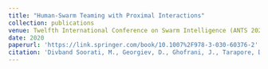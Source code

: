 ```yaml
---
title: "Human-Swarm Teaming with Proximal Interactions"
collection: publications
venue: Twelfth International Conference on Swarm Intelligence (ANTS 2020)
date: 2020
paperurl: 'https://link.springer.com/book/10.1007%2F978-3-030-60376-2'
citation: 'Divband Soorati, M., Georgiev, D., Ghofrani, J., Tarapore, D. and Ramchurn, S. (2020). *Human-Swarm Teaming with Proximal Interactions.* In: Swarm Intelligence. ANTS 2020, LNCS 12421.'
---
```

